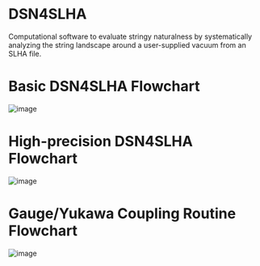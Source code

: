 # DSN4SLHA
Computational software to evaluate stringy naturalness by systematically analyzing the string landscape around a user-supplied vacuum from an SLHA file.

# Basic DSN4SLHA Flowchart
![image](https://github.com/Dmartinez-96/DSN4SLHA/assets/85904612/ca0cc5c2-71bc-4ee5-8a96-e5d4c07abe57)


# High-precision DSN4SLHA Flowchart
![image](https://github.com/Dmartinez-96/DSN4SLHA/assets/85904612/3dd59450-b1ba-4fb4-af30-b87adda6555b)


# Gauge/Yukawa Coupling Routine Flowchart
![image](https://github.com/Dmartinez-96/DSN4SLHA/assets/85904612/bfdbeb4b-2c68-4f23-9d4e-2a609aff1c87)

